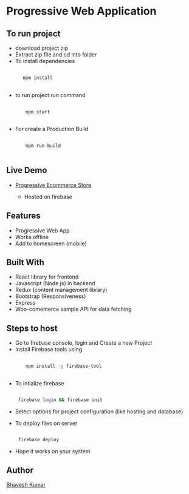 # Progressive Web Application

## To run project

* download project zip
* Extract zip file and cd into folder
* To install dependencies
    
    
```bash
    
      npm install
      
```
      
* to run project run command
   
   
```bash
      
       npm start
      
```
       
       
* For create a Production Build
      
 ```bash
      
        npm run build
      
 ```


## Live Demo

* [Progressive Ecommerce Store](https://mycart-dd161.firebaseapp.com/)

     * Hosted on firebase
        
## Features

* Progressive Web App
* Works offline
* Add to homescreen (mobile)

## Built With

* React library for frontend 
* Javascript (Node js) in backend
* Redux (content management library)
* Bootstrap (Responsiveness)
* Express
* Woo-comemerce sample API for data fetching

## Steps to host

* Go to firebase console, login and Create a new Project
* Install Firebase tools using 
        
 ```bash
        
        npm install -g firebase-tool
        
 ```
        
* To intialize firebase
     
     ```bash
     
      firebase login && firebase init
     
     ```
     
* Select options for project configuration (like hosting and database)
* To deploy files on server
     
     ```bash
     
      firebase deploy
     
     ```
 * Hope it works on your system
     
## Author

[Bhavesh Kumar](www.github.com/bhavesh27)
